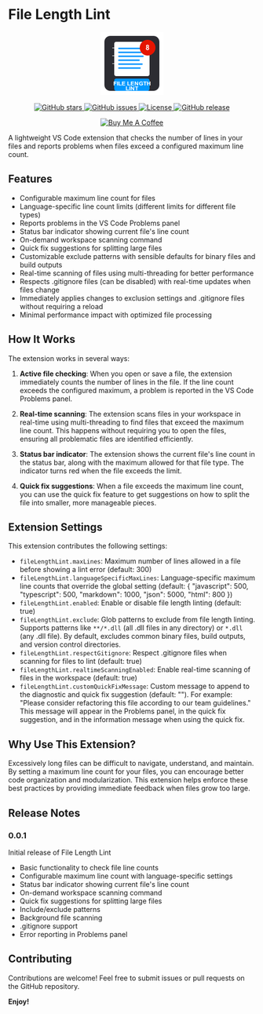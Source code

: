 # File Length Lint

<p align="center">
  <img src="https://raw.githubusercontent.com/Pimzino/file-length-lint/main/images/logo.png" width="128" height="128" alt="File Length Lint Logo">
</p>

<p align="center">
  <a href="https://github.com/Pimzino/file-length-lint/stargazers">
    <img src="https://img.shields.io/github/stars/Pimzino/file-length-lint.svg?style=social" alt="GitHub stars">
  </a>
  <a href="https://github.com/Pimzino/file-length-lint/issues">
    <img src="https://img.shields.io/github/issues/Pimzino/file-length-lint.svg" alt="GitHub issues">
  </a>
  <a href="https://github.com/Pimzino/file-length-lint/blob/main/LICENSE">
    <img src="https://img.shields.io/github/license/Pimzino/file-length-lint.svg" alt="License">
  </a>
  <a href="https://github.com/Pimzino/file-length-lint/releases">
    <img src="https://img.shields.io/github/v/release/Pimzino/file-length-lint.svg" alt="GitHub release">
  </a>
</p>

<p align="center">
  <a href="https://www.buymeacoffee.com/pimzino">
    <img src="https://cdn.buymeacoffee.com/buttons/v2/default-yellow.png" alt="Buy Me A Coffee" height="30">
  </a>
</p>

A lightweight VS Code extension that checks the number of lines in your files and reports problems when files exceed a configured maximum line count.

## Features

- Configurable maximum line count for files
- Language-specific line count limits (different limits for different file types)
- Reports problems in the VS Code Problems panel
- Status bar indicator showing current file's line count
- On-demand workspace scanning command
- Quick fix suggestions for splitting large files
- Customizable exclude patterns with sensible defaults for binary files and build outputs
- Real-time scanning of files using multi-threading for better performance
- Respects .gitignore files (can be disabled) with real-time updates when files change
- Immediately applies changes to exclusion settings and .gitignore files without requiring a reload
- Minimal performance impact with optimized file processing

## How It Works

The extension works in several ways:

1. **Active file checking**: When you open or save a file, the extension immediately counts the number of lines in the file. If the line count exceeds the configured maximum, a problem is reported in the VS Code Problems panel.

2. **Real-time scanning**: The extension scans files in your workspace in real-time using multi-threading to find files that exceed the maximum line count. This happens without requiring you to open the files, ensuring all problematic files are identified efficiently.

3. **Status bar indicator**: The extension shows the current file's line count in the status bar, along with the maximum allowed for that file type. The indicator turns red when the file exceeds the limit.

4. **Quick fix suggestions**: When a file exceeds the maximum line count, you can use the quick fix feature to get suggestions on how to split the file into smaller, more manageable pieces.

## Extension Settings

This extension contributes the following settings:

* `fileLengthLint.maxLines`: Maximum number of lines allowed in a file before showing a lint error (default: 300)
* `fileLengthLint.languageSpecificMaxLines`: Language-specific maximum line counts that override the global setting (default: { "javascript": 500, "typescript": 500, "markdown": 1000, "json": 5000, "html": 800 })
* `fileLengthLint.enabled`: Enable or disable file length linting (default: true)
* `fileLengthLint.exclude`: Glob patterns to exclude from file length linting. Supports patterns like `**/*.dll` (all .dll files in any directory) or `*.dll` (any .dll file). By default, excludes common binary files, build outputs, and version control directories.
* `fileLengthLint.respectGitignore`: Respect .gitignore files when scanning for files to lint (default: true)
* `fileLengthLint.realtimeScanningEnabled`: Enable real-time scanning of files in the workspace (default: true)
* `fileLengthLint.customQuickFixMessage`: Custom message to append to the diagnostic and quick fix suggestion (default: ""). For example: "Please consider refactoring this file according to our team guidelines." This message will appear in the Problems panel, in the quick fix suggestion, and in the information message when using the quick fix.

## Why Use This Extension?

Excessively long files can be difficult to navigate, understand, and maintain. By setting a maximum line count for your files, you can encourage better code organization and modularization. This extension helps enforce these best practices by providing immediate feedback when files grow too large.

## Release Notes

### 0.0.1

Initial release of File Length Lint

- Basic functionality to check file line counts
- Configurable maximum line count with language-specific settings
- Status bar indicator showing current file's line count
- On-demand workspace scanning command
- Quick fix suggestions for splitting large files
- Include/exclude patterns
- Background file scanning
- .gitignore support
- Error reporting in Problems panel

## Contributing

Contributions are welcome! Feel free to submit issues or pull requests on the GitHub repository.

**Enjoy!**
